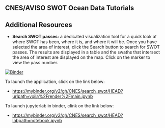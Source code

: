 ## CNES/AVISO SWOT Ocean Data Tutorials
## Additional Resources
- **Search SWOT passes:** a dedicated visualization tool for a quick look at where SWOT has been, where it is, and where it will be. Once you have selected the area of interest, click the Search button to search for SWOT passes. The results are displayed in a table and the swaths that intersect the area of interest are displayed on the map. Click on the marker to view the pass number.

[![Binder](https://mybinder.org/badge_logo.svg)](https://mybinder.org/v2/gh/CNES/search_swot/HEAD?labpath=notebook.ipynb)

To launch the application, click on the link below:

* https://mybinder.org/v2/gh/CNES/search_swot/HEAD?urlpath=voila%2Frender%2Fmain.ipynb

To launch jupyterlab in binder, clink on the link below:

* https://mybinder.org/v2/gh/CNES/search_swot/HEAD?labpath=notebook.ipynb
